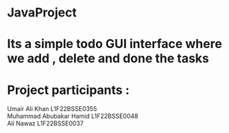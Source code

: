 # JavaProject
# Its a simple todo GUI interface where we add , delete and done the tasks  

# Project participants :                                                                 
Umair Ali Khan   L1F22BSSE0355                                                   
Muhammad Abubakar Hamid  L1F22BSSE0048                                       
Ali Nawaz  L1F22BSSE0037
